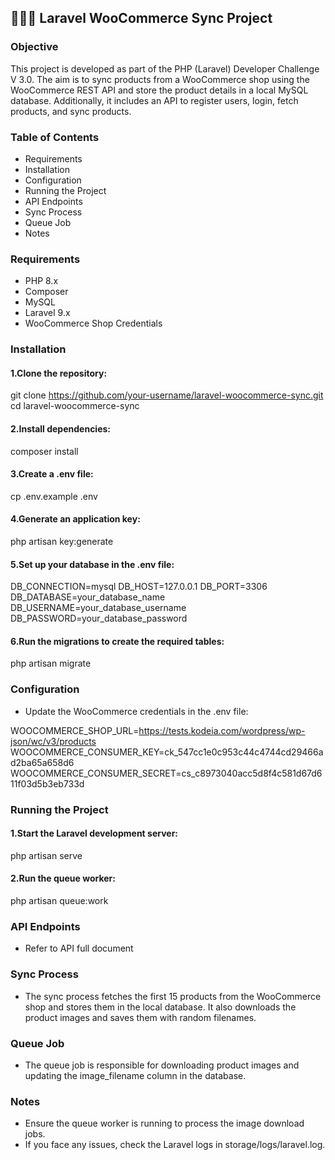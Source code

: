 

## 👨🏼‍💻 Laravel WooCommerce Sync Project

### Objective

This project is developed as part of the PHP (Laravel) Developer Challenge V 3.0. The aim is to sync products from a WooCommerce shop using the WooCommerce REST API and store the product details in a local MySQL database. Additionally, it includes an API to register users, login, fetch products, and sync products.

### Table of Contents

- Requirements
- Installation
- Configuration
- Running the Project
- API Endpoints
- Sync Process
- Queue Job
- Notes

### Requirements

- PHP 8.x
- Composer
- MySQL
- Laravel 9.x
- WooCommerce Shop Credentials

### Installation

#### 1.Clone the repository:

git clone https://github.com/your-username/laravel-woocommerce-sync.git
cd laravel-woocommerce-sync

#### 2.Install dependencies:

composer install

#### 3.Create a .env file:

cp .env.example .env

#### 4.Generate an application key:

php artisan key:generate

#### 5.Set up your database in the .env file:

DB_CONNECTION=mysql
DB_HOST=127.0.0.1
DB_PORT=3306
DB_DATABASE=your_database_name
DB_USERNAME=your_database_username
DB_PASSWORD=your_database_password

#### 6.Run the migrations to create the required tables:

php artisan migrate

### Configuration

- Update the WooCommerce credentials in the .env file:

WOOCOMMERCE_SHOP_URL=https://tests.kodeia.com/wordpress/wp-json/wc/v3/products
WOOCOMMERCE_CONSUMER_KEY=ck_547cc1e0c953c44c4744cd29466ad2ba65a658d6
WOOCOMMERCE_CONSUMER_SECRET=cs_c8973040acc5d8f4c581d67d611f03d5b3eb733d

### Running the Project

#### 1.Start the Laravel development server:

php artisan serve

#### 2.Run the queue worker:

php artisan queue:work

### API Endpoints

- Refer to API full document

### Sync Process

- The sync process fetches the first 15 products from the WooCommerce shop and stores them in the local database. It also downloads the product images and saves them with random filenames.

### Queue Job

- The queue job is responsible for downloading product images and updating the image_filename column in the database.

### Notes

- Ensure the queue worker is running to process the image download jobs.
- If you face any issues, check the Laravel logs in storage/logs/laravel.log.


